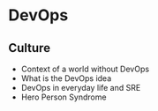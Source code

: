 # DevOps

## Culture
 - Context of a world without DevOps
 - What is the DevOps idea
 - DevOps in everyday life and SRE
 - Hero Person Syndrome

## 
